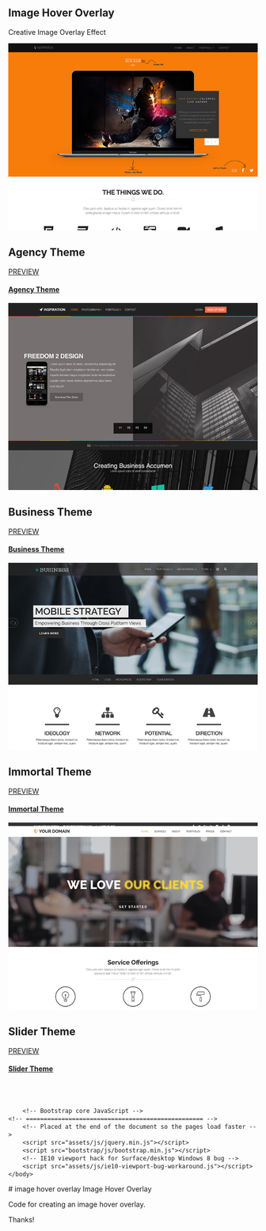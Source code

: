 <!DOCTYPE html>
<html lang="en">
    <head>
        <meta charset="utf-8">
        <meta http-equiv="X-UA-Compatible" content="IE=edge">
        <meta name="viewport" content="width=device-width, initial-scale=1">
        <meta name="description" content="Steve Shead - Inspired by Genius - Driven by Passion - My Themes and Templates - My T-Shirt Designs - This is Me!">
        <meta name="author" content="Steve Shead">
        <title>Steve Shead - This Is Me.</title>
        <!-- Bootstrap core CSS -->
        <!-- Custom styles for this template -->
        <!-- HTML5 shim and Respond.js for IE8 support of HTML5 elements and media queries -->
        <!--[if lt IE 9]>
      <script src="https://oss.maxcdn.com/html5shiv/3.7.2/html5shiv.min.js"></script>
      <script src="https://oss.maxcdn.com/respond/1.4.2/respond.min.js"></script>
    <![endif]-->
        <link href="bootstrap/css/bootstrap.css" rel="stylesheet" type="text/css">
        <link href="style.css" rel="stylesheet" type="text/css">
        <link rel="stylesheet" href="https://cdnjs.cloudflare.com/ajax/libs/font-awesome/4.6.3/css/font-awesome.min.css">
    </head>
    <body>
        <section id="html" class="code">
            <div class="container">
                <div class="row text-center">
                    <div class="section-header col-xs-12">
                        <h1>Image Hover Overlay</h1>
                        <p style="visibility: visible; -webkit-animation-duration: 1s; -webkit-animation-delay: 0.2s;">Creative Image Overlay Effect</p>
                    </div>
                </div>
                <div class="row text-center" style="padding-bottom:35px;">
                    <div class="col-sm-6 col-xs-12 col-lg-3 col-md-3">
                        <div class="hovereffect">
                            <img class="img-responsive" src="assets/img/themes/agency800x600.png" alt="">
                            <div class="overlay">
                                <h2>Agency Theme</h2>
                                <a class="btn btn-outline-white" href="https://steveshead.github.io/bootstrap3-agency/" target="_blank">PREVIEW</a>
                            </div>
                        </div>
                        <h4><a href="https://steveshead.github.io/bootstrap3-agency/" target="_blank">Agency Theme</a></h4>
                    </div>
                    <div class="col-sm-6 col-xs-12 col-lg-3 col-md-3">
                        <div class="hovereffect">
                            <img class="img-responsive" src="assets/img/themes/business800x600.png" alt="">
                            <div class="overlay">
                                <h2>Business Theme</h2>
                                <a class="btn btn-outline-white" href="https://steveshead.github.io/bootstrap3-business/" target="_blank">PREVIEW</a>
                            </div>
                        </div>
                        <h4><a href="https://steveshead.github.io/bootstrap3-business/" target="_blank">Business Theme</a></h4>
                    </div>
                    <div class="col-lg-3 col-sm-6 col-xs-12 col-md-3">
                        <div class="hovereffect">
                            <img class="img-responsive" src="assets/img/themes/immortal800x600.png" alt="">
                            <div class="overlay">
                                <h2>Immortal Theme</h2>
                                <a class="btn btn-outline-white" href="https://steveshead.github.io/bootstrap3-immortal/" target="_blank">PREVIEW</a>
                            </div>
                        </div>
                        <h4><a href="https://steveshead.github.io/bootstrap3-immortal/" target="_blank">Immortal Theme</a></h4>
                    </div>
                    <div class="col-lg-3 col-sm-6 col-xs-12 col-md-3">
                        <div class="hovereffect">
                            <img class="img-responsive" src="assets/img/themes/slider800x600.png" alt="">
                            <div class="overlay">
                                <h2>Slider Theme</h2>
                                <a class="btn btn-outline-white" href="https://steveshead.github.io/bootstrap3-slider/" target="_blank">PREVIEW</a>
                            </div>
                        </div>
                        <h4><a href="https://steveshead.github.io/bootstrap3-slider/" target="_blank">Slider Theme</a></h4>
                    </div>
                </div>
            </div>
        </section>

        <!-- Bootstrap core JavaScript -->
    <!-- ================================================== -->
        <!-- Placed at the end of the document so the pages load faster -->
        <script src="assets/js/jquery.min.js"></script>
        <script src="bootstrap/js/bootstrap.min.js"></script>
        <!-- IE10 viewport hack for Surface/desktop Windows 8 bug -->
        <script src="assets/js/ie10-viewport-bug-workaround.js"></script>
    </body>
</html>
# image hover overlay
Image Hover Overlay

Code for creating an image hover overlay.

Thanks!